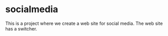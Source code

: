 # socialmedia

This is a project where we create a web site for social media.
The web site has a switcher.